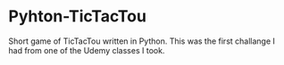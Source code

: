 # Pyhton-TicTacTou
Short game of TicTacTou written in Python.
This was the first challange I had from one of the Udemy classes I took.
